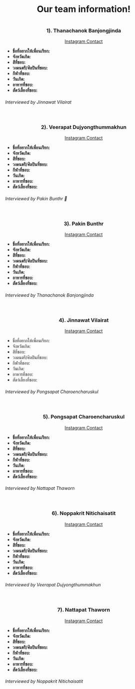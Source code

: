 <h1 align="center">
Our team information!
</h1>

<!-- ----------------Jinnawat Vilairat------------------ -->

<p align="center">
  <img src="">
</p>

<h3 align="center">
 1). Thanachanok Banjongjinda
</h3>

<p align="center">
   <a href="">Instagram Contact</a>
</p>
 
 - **ชื่อที่อยากให้เพื่อนเรียก:** 
 - **จังหวัดเกิด:** 
 - **สีที่ชอบ:** 
 - **วงดนตรี/ศิลปินที่ชอบ:** 
 - **กีฬาที่ชอบ:** 
 - **วันเกิด:** 
 - **อาหารที่ชอบ:** 
 - **สัตว์เลี้ยงที่ชอบ:** 

###### Interviewed by _Jinnawat Vilairat_

<h1>
</h1>

<!-- -------------------Pakin Bunthr-------------------- -->

<p align="center">
  <img src="">
</p>

<h3 align="center">
 2). Veerapat Dujyongthummakhun	
</h3>

<p align="center">
   <a href="">Instagram Contact</a>
</p>
 
 - **ชื่อที่อยากให้เพื่อนเรียก:** 
 - **จังหวัดเกิด:** 
 - **สีที่ชอบ:** 
 - **วงดนตรี/ศิลปินที่ชอบ:** 
 - **กีฬาที่ชอบ:** 
 - **วันเกิด:** 
 - **อาหารที่ชอบ:** 
 - **สัตว์เลี้ยงที่ชอบ:** 
 
###### Interviewed by _Pakin Bunthr_ :pig:	

<h1>
</h1>

<!-- -------------Thanachanok Banjongjinda-------------- -->

<p align="center">
  <img src="">
</p>

<h3 align="center">
 3). Pakin Bunthr

</h3>

<p align="center">
   <a href="">Instagram Contact</a>
</p>
 
 - **ชื่อที่อยากให้เพื่อนเรียก:** 
 - **จังหวัดเกิด:** 
 - **สีที่ชอบ:** 
 - **วงดนตรี/ศิลปินที่ชอบ:** 
 - **กีฬาที่ชอบ:** 
 - **วันเกิด:** 
 - **อาหารที่ชอบ:** 
 - **สัตว์เลี้ยงที่ชอบ:** 

###### Interviewed by _Thanachanok Banjongjinda_

<h1>
</h1>

<!-- ------------Pongsapat Charoencharuskul------------- -->

<p align="center">
  <img src="">
</p>

<h3 align="center">
 4). Jinnawat Vilairat
</h3>

<p align="center">
   <a href="">Instagram Contact</a>
</p>
 
 - ชื่อที่อยากให้เพื่อนเรียก: 
 - จังหวัดเกิด:
 - สีที่ชอบ: 
 - วงดนตรี/ศิลปินที่ชอบ: 
 - กีฬาที่ชอบ: 
 - วันเกิด:
 - อาหารที่ชอบ:
 - สัตว์เลี้ยงที่ชอบ: 

###### Interviewed by _Pongsapat Charoencharuskul_

<h1>
</h1>

<!-- ----------------Nattapat Thaworn------------------ -->

<p align="center">
  <img src="">
</p>

<h3 align="center">
 5). Pongsapat Charoencharuskul
</h3>

<p align="center">
   <a href="">Instagram Contact</a>
</p>
 
 - **ชื่อที่อยากให้เพื่อนเรียก:** 
 - **จังหวัดเกิด:** 
 - **สีที่ชอบ:** 
 - **วงดนตรี/ศิลปินที่ชอบ:** 
 - **กีฬาที่ชอบ:** 
 - **วันเกิด:** 
 - **อาหารที่ชอบ:** 
 - **สัตว์เลี้ยงที่ชอบ:** 

###### Interviewed by _Nattapat Thaworn_

<h1>
</h1>

<!-- -------------Veerapat Dujyongthummakhun----------- -->

<p align="center">
  <img src="">
</p>

<h3 align="center">
 6). Noppakrit Nitichaisatit
</h3>

<p align="center">
   <a href="">Instagram Contact</a>
</p>

 - **ชื่อที่อยากให้เพื่อนเรียก:** 
 - **จังหวัดเกิด:**
 - **สีที่ชอบ:** 
 - **วงดนตรี/ศิลปินที่ชอบ:** 
 - **กีฬาที่ชอบ:** 
 - **วันเกิด:** 
 - **อาหารที่ชอบ:** 
 - **สัตว์เลี้ยงที่ชอบ:** 

###### Interviewed by _Veerapat Dujyongthummakhun_

<h1>
</h1>

<!-- ---------------Noppakrit Nitichaisatit------------- -->

<p align="center">
  <img src="">
</p>

<h3 align="center">
 7). Nattapat Thaworn
</h3>

<p align="center">
   <a href="">Instagram Contact</a>
</p>
 
 - **ชื่อที่อยากให้เพื่อนเรียก:**
 - **จังหวัดเกิด:**
 - **สีที่ชอบ:** 
 - **วงดนตรี/ศิลปินที่ชอบ:** 
 - **กีฬาที่ชอบ:** 
 - **วันเกิด:** 
 - **อาหารที่ชอบ:** 
 - **สัตว์เลี้ยงที่ชอบ:** 
 
###### Interviewed by _Noppakrit Nitichaisatit_
